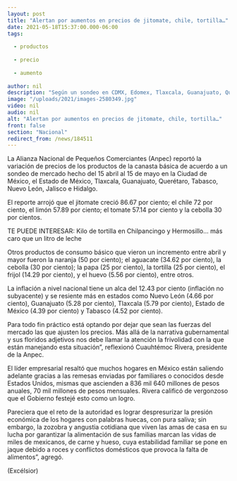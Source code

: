```yaml
---
layout: post
title: "Alertan por aumentos en precios de jitomate, chile, tortilla…"
date: 2021-05-18T15:37:00.000-06:00
tags:
  
  - productos
  
  - precio
  
  - aumento
  
author: nil
description: "Según un sondeo en CDMX, Edomex, Tlaxcala, Guanajuato, Querétaro, Tabasco, Nuevo León, Jalisco e Hidalgo; dejan a la fuerza de mercado el ajuste a precios: Anpec"
image: "/uploads/2021/images-2580349.jpg"
video: nil
audio: nil
alt: "Alertan por aumentos en precios de jitomate, chile, tortilla…"
front: false
section: "Nacional"
redirect_from: /news/184511
---
```


La Alianza Nacional de Pequeños Comerciantes (Anpec) reportó la variación de precios de los productos de la canasta básica de acuerdo a un sondeo de mercado hecho del 15 abril al 15 de mayo en la Ciudad de México, el Estado de México, Tlaxcala, Guanajuato, Querétaro, Tabasco, Nuevo León, Jalisco e Hidalgo.

El reporte arrojó que el jitomate creció 86.67 por ciento; el chile 72 por ciento, el limón 57.89 por ciento; el tomate 57.14 por ciento y la cebolla 30 por cientos.

TE PUEDE INTERESAR: Kilo de tortilla en Chilpancingo y Hermosillo... más caro que un litro de leche

Otros productos de consumo básico que vieron un incremento entre abril y mayor fueron la naranja (50 por ciento); el aguacate (34.62 por ciento), la cebolla (30 por ciento); la papa (25 por ciento), la tortilla (25 por ciento), el frijol (14.29 por ciento), y el huevo (5.56 por ciento), entre otros.

La inflación a nivel nacional tiene un alca del 12.43 por ciento (inflación no subyacente) y se resiente más en estados como Nuevo León (4.66 por ciento), Guanajuato (5.28 por ciento), Tlaxcala (5.79 por ciento), Estado de México (4.39 por ciento) y Tabasco (4.52 por ciento).

Para todo fin práctico está optando por dejar que sean las fuerzas del mercado las que ajusten los precios. Más allá de la narrativa gubernamental y sus floridos adjetivos nos debe llamar la atención la frivolidad con la que están manejando esta situación”, reflexionó Cuauhtémoc Rivera, presidente de la Anpec.

El líder empresarial resaltó que muchos hogares en México están saliendo adelante gracias a las remesas enviadas por familiares o conocidos desde Estados Unidos, mismas que ascienden a 836 mil 640 millones de pesos anuales, 70 mil millones de pesos mensuales. Rivera calificó de vergonzoso que el Gobierno festejé esto como un logro.

Pareciera que el reto de la autoridad es lograr despresurizar la presión económica de los hogares con palabras huecas, con pura saliva; sin embargo, la zozobra y angustia cotidiana que viven las amas de casa en su lucha por garantizar la alimentación de sus familias marcan las vidas de miles de mexicanos, de carne y hueso, cuya estabilidad familiar se pone en jaque debido a roces y conflictos domésticos que provoca la falta de alimentos”, agregó.

(Excélsior)